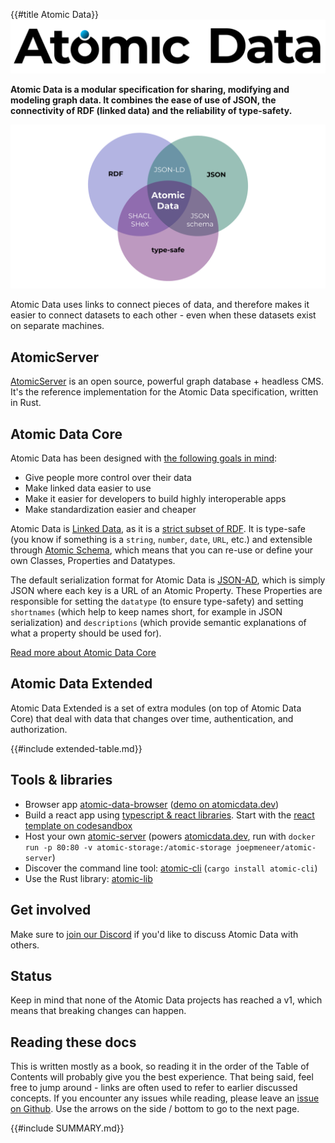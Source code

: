 {{#title Atomic Data}}
![# Atomic Data Docs - Overview](assets/atomic_data_logo_stroke.svg)

**Atomic Data is a modular specification for sharing, modifying and modeling graph data. It combines the ease of use of JSON, the connectivity of RDF (linked data) and the reliability of type-safety.**

![Venn diagram showing Atomic Data is the combination of JSON, RDF and Type-Safety](assets/venn.svg)

Atomic Data uses links to connect pieces of data, and therefore makes it easier to connect datasets to each other - even when these datasets exist on separate machines.

## AtomicServer

[AtomicServer](atomic-server.md) is an open source, powerful graph database + headless CMS.
It's the reference implementation for the Atomic Data specification, written in Rust.

## Atomic Data Core

Atomic Data has been designed with [the following goals in mind](motivation.md):

- Give people more control over their data
- Make linked data easier to use
- Make it easier for developers to build highly interoperable apps
- Make standardization easier and cheaper

Atomic Data is [Linked Data](https://ontola.io/what-is-linked-data/), as it is a [strict subset of RDF](interoperability/rdf.md).
It is type-safe (you know if something is a `string`, `number`, `date`, `URL`, etc.) and extensible through [Atomic Schema](schema/intro.md), which means that you can re-use or define your own Classes, Properties and Datatypes.

The default serialization format for Atomic Data is [JSON-AD](core/json-ad.md), which is simply JSON where each key is a URL of an Atomic Property.
These Properties are responsible for setting the `datatype` (to ensure type-safety) and setting `shortnames` (which help to keep names short, for example in JSON serialization) and `descriptions` (which provide semantic explanations of what a property should be used for).

[Read more about Atomic Data Core](core/concepts.md)

## Atomic Data Extended

Atomic Data Extended is a set of extra modules (on top of Atomic Data Core) that deal with data that changes over time, authentication, and authorization.

{{#include extended-table.md}}

## Tools & libraries

- Browser app [atomic-data-browser](https://github.com/atomicdata-dev/atomic-data-browser) ([demo on atomicdata.dev](https://atomicdata.dev))
- Build a react app using [typescript & react libraries](https://github.com/atomicdata-dev/atomic-data-browser). Start with the [react template on codesandbox](https://codesandbox.io/s/atomic-data-react-template-4y9qu?file=/src/MyResource.tsx)
- Host your own [atomic-server](https://github.com/atomicdata-dev/atomic-server) (powers [atomicdata.dev](https://atomicdata.dev), run with `docker run -p 80:80 -v atomic-storage:/atomic-storage joepmeneer/atomic-server`)
- Discover the command line tool: [atomic-cli](https://github.com/atomicdata-dev/atomic-server) (`cargo install atomic-cli`)
- Use the Rust library: [atomic-lib](https://github.com/atomicdata-dev/atomic-server)

## Get involved

Make sure to [join our Discord](https://discord.gg/a72Rv2P) if you'd like to discuss Atomic Data with others.

## Status

Keep in mind that none of the Atomic Data projects has reached a v1, which means that breaking changes can happen.

## Reading these docs

This is written mostly as a book, so reading it in the order of the Table of Contents will probably give you the best experience.
That being said, feel free to jump around - links are often used to refer to earlier discussed concepts.
If you encounter any issues while reading, please leave an [issue on Github](https://github.com/ontola/atomic-data/issues).
Use the arrows on the side / bottom to go to the next page.

{{#include SUMMARY.md}}
